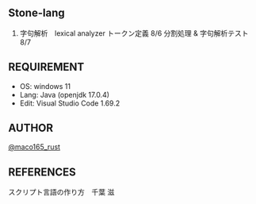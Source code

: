 ## Stone-lang
1. 字句解析　lexical analyzer
    トークン定義 8/6
    分割処理 & 字句解析テスト　8/7


## REQUIREMENT
* OS: windows 11
* Lang: Java (openjdk 17.0.4)
* Edit: Visual Studio Code 1.69.2

## AUTHOR
[@maco165_rust](https://mobile.twitter.com/maco165_rust)

## REFERENCES
スクリプト言語の作り方　千葉 滋
